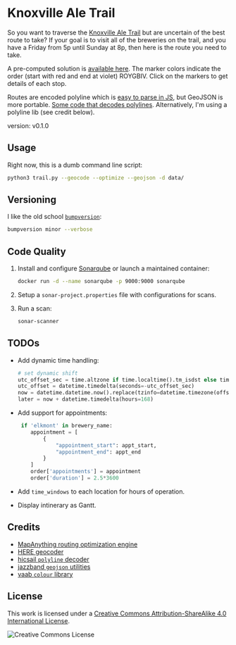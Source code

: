 # Knoxville Ale Trail

So you want to traverse the [Knoxville Ale Trail](https://knoxvillebrewers.com/ale-trail/) but are uncertain of the best route to take? If your goal is to visit all of the breweries on the trail, and you have a Friday from 5p until Sunday at 8p, then here is the route you need to take.

A pre-computed solution is [available here](data/route.geojson). The marker colors indicate the order (start with red and end at violet) ROYGBIV. Click on the markers to get details of each stop.

Routes are encoded polyline which is [easy to parse in JS](https://github.com/mapbox/polyline), but GeoJSON is more portable. [Some code that decodes polylines](https://gist.github.com/signed0/2031157). Alternatively, I'm using a polyline lib (see credit below).

version: v0.1.0

## Usage

Right now, this is a dumb command line script:

```bash
python3 trail.py --geocode --optimize --geojson -d data/
```

## Versioning

I like the old school [`bumpversion`](https://github.com/peritus/bumpversion):

```bash
bumpversion minor --verbose
```

## Code Quality

1. Install and configure [Sonarqube](https://docs.sonarqube.org/latest/) or launch a maintained container:

    ```bash
    docker run -d --name sonarqube -p 9000:9000 sonarqube
    ```

2. Setup a `sonar-project.properties` file with configurations for scans.

3. Run a scan:

    ```bash
    sonar-scanner
    ```

## TODOs

* Add dynamic time handling:

    ```python
    # set dynamic shift
    utc_offset_sec = time.altzone if time.localtime().tm_isdst else time.timezone
    utc_offset = datetime.timedelta(seconds=-utc_offset_sec)
    now = datetime.datetime.now().replace(tzinfo=datetime.timezone(offset=utc_offset))
    later = now + datetime.timedelta(hours=168)
    ```

* Add support for appointments:

    ```python
     if 'elkmont' in brewery_name:
        appointment = [
            {
                "appointment_start": appt_start,
                "appointment_end": appt_end
            }
        ]
        order['appointments'] = appointment
        order['duration'] = 2.5*3600
    ```

* Add `time_windows` to each location for hours of operation.
* Display intinerary as Gantt.

## Credits

* [MapAnything routing optimization engine](https://developer.mapanything.com/)
* [HERE geocoder](https://developer.here.com/documentation/geocoder/dev_guide/topics/what-is.html)
* [hicsail `polyline` decoder](https://github.com/hicsail/polyline)
* [jazzband `geojson` utilities](https://github.com/jazzband/geojson)
* [vaab `colour` library](https://github.com/vaab/colour)

## License

This work is licensed under a [Creative Commons Attribution-ShareAlike 4.0 International License](LICENSE).

![Creative Commons License](https://i.creativecommons.org/l/by-sa/4.0/88x31.png "license")

